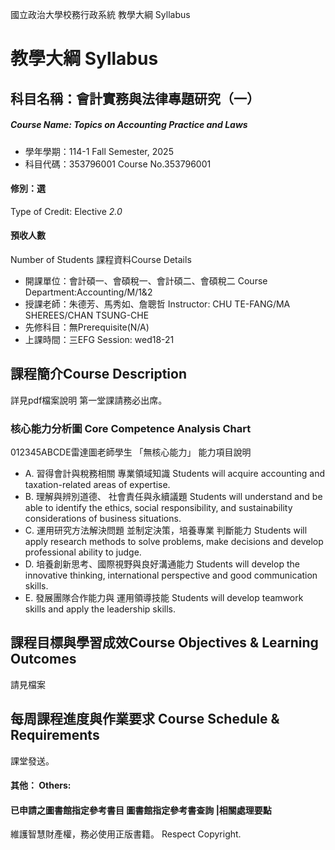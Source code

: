 國立政治大學校務行政系統 教學大綱 Syllabus
# 教學大綱 Syllabus
##  科目名稱：會計實務與法律專題研究（一）
#####  Course Name: Topics on Accounting Practice and Laws
  * 學年學期：114-1 Fall Semester, 2025 
  * 科目代碼：353796001 Course No.353796001
#### 修別：選
Type of Credit: Elective 
_2.0_
#### 預收人數
Number of Students
課程資料Course Details
  * 開課單位：會計碩一、會碩稅一、會計碩二、會碩稅二 Course Department:Accounting/M/1&2 
  * 授課老師：朱德芳、馬秀如、詹聰哲 Instructor: CHU TE-FANG/MA SHEREES/CHAN TSUNG-CHE 
  * 先修科目：無Prerequisite(N/A)
  * 上課時間：三EFG Session: wed18-21
##  課程簡介Course Description
詳見pdf檔案說明
第一堂課請務必出席。
###  核心能力分析圖 Core Competence Analysis Chart
012345ABCDE雷達圖老師學生
「無核心能力」 
能力項目說明
  * A. 習得會計與稅務相關 專業領域知識 Students will acquire accounting and taxation-related areas of expertise.
  * B. 理解與辨別道德、 社會責任與永續議題 Students will understand and be able to identify the ethics, social responsibility, and sustainability considerations of business situations.
  * C. 運用研究方法解決問題 並制定決策，培養專業 判斷能力 Students will apply research methods to solve problems, make decisions and develop professional ability to judge.
  * D. 培養創新思考、國際視野與良好溝通能力 Students will develop the innovative thinking, international perspective and good communication skills.
  * E. 發展團隊合作能力與 運用領導技能 Students will develop teamwork skills and apply the leadership skills.
##  課程目標與學習成效Course Objectives & Learning Outcomes 
請見檔案
##  每周課程進度與作業要求 Course Schedule & Requirements
課堂發送。
####  其他： Others:
####  已申請之圖書館指定參考書目  圖書館指定參考書查詢 |相關處理要點
維護智慧財產權，務必使用正版書籍。 Respect Copyright.
